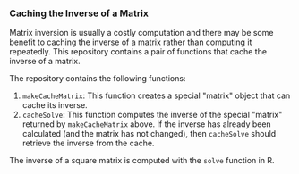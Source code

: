 ### Caching the Inverse of a Matrix

Matrix inversion is usually a costly computation and there may be some
benefit to caching the inverse of a matrix rather than computing it
repeatedly. This repository contains a pair of functions that
cache the inverse of a matrix.

The repository contains the following functions:

1.  `makeCacheMatrix`: This function creates a special "matrix" object
    that can cache its inverse.
2.  `cacheSolve`: This function computes the inverse of the special
    "matrix" returned by `makeCacheMatrix` above. If the inverse has
    already been calculated (and the matrix has not changed), then
    `cacheSolve` should retrieve the inverse from the cache.

The inverse of a square matrix is computed with the `solve`
function in R.

